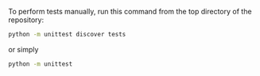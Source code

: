 To perform tests manually, run this command from the top directory
of the repository:

```bash
python -m unittest discover tests
```

or simply

```bash
python -m unittest
```

